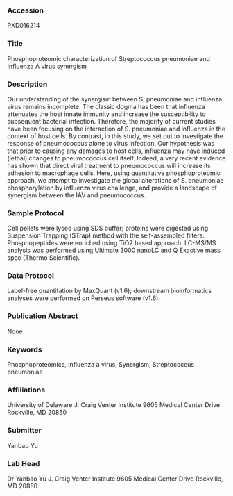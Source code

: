 ### Accession
PXD016214

### Title
Phosphoproteomic characterization of Streptococcus pneumoniae and Influenza A virus synergism

### Description
Our understanding of the synergism between S. pneumoniae and influenza virus remains incomplete. The classic dogma has been that influenza attenuates the host innate immunity and increase the susceptibility to subsequent bacterial infection. Therefore, the majority of current studies have been focusing on the interaction of S. pneumoniae and influenza in the context of host cells. By contrast, in this study, we set out to investigate the response of pneumococcus alone to virus infection. Our hypothesis was that prior to causing any damages to host cells, influenza may have induced (lethal) changes to pneumococcus cell itself. Indeed, a very recent evidence has shown that direct viral treatment to pneumococcus will increase its adhesion to macrophage cells. Here, using quantitative phosphoproteomic approach, we attempt to investigate the global alterations of S. pneumoniae phosphorylation by influenza virus challenge, and provide a landscape of synergism between the IAV and pneumococcus.

### Sample Protocol
Cell pellets were lysed using SDS buffer; proteins were digested using Suspension Trapping (STrap) method with the self-assembled filters. Phosphopeptides were enriched using TiO2 based approach. LC-MS/MS analysis was performed using Ultimate 3000 nanoLC and Q Exactive mass spec (Thermo Scientific).

### Data Protocol
Label-free quantitation by MaxQuant (v1.6); downstream bioinformatics analyses were performed on Perseus software (v1.6).

### Publication Abstract
None

### Keywords
Phosphoproteomics, Influenza a virus, Synergism, Streptococcus pneumoniae

### Affiliations
University of Delaware
J. Craig Venter Institute 9605 Medical Center Drive Rockville, MD 20850

### Submitter
Yanbao Yu

### Lab Head
Dr Yanbao Yu
J. Craig Venter Institute 9605 Medical Center Drive Rockville, MD 20850


